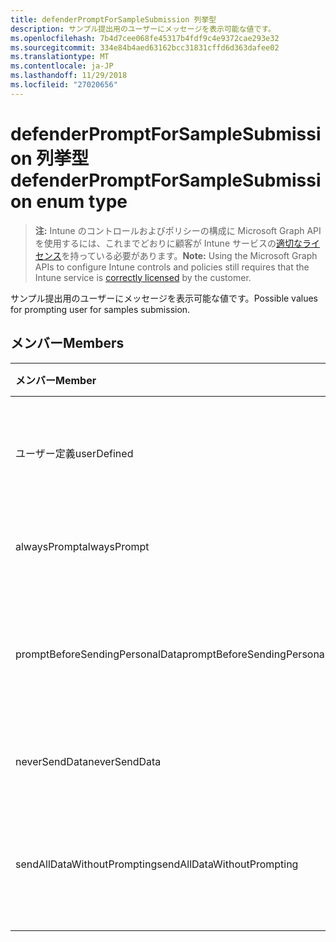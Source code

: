 ```yaml
---
title: defenderPromptForSampleSubmission 列挙型
description: サンプル提出用のユーザーにメッセージを表示可能な値です。
ms.openlocfilehash: 7b4d7cee068fe45317b4fdf9c4e9372cae293e32
ms.sourcegitcommit: 334e84b4aed63162bcc31831cffd6d363dafee02
ms.translationtype: MT
ms.contentlocale: ja-JP
ms.lasthandoff: 11/29/2018
ms.locfileid: "27020656"
---
```

# <a name="defenderpromptforsamplesubmission-enum-type"></a><span data-ttu-id="97e9c-103">defenderPromptForSampleSubmission 列挙型</span><span class="sxs-lookup"><span data-stu-id="97e9c-103">defenderPromptForSampleSubmission enum type</span></span>

> <span data-ttu-id="97e9c-104">**注:** Intune のコントロールおよびポリシーの構成に Microsoft Graph API を使用するには、これまでどおりに顧客が Intune サービスの[適切なライセンス](https://go.microsoft.com/fwlink/?linkid=839381)を持っている必要があります。</span><span class="sxs-lookup"><span data-stu-id="97e9c-104">**Note:** Using the Microsoft Graph APIs to configure Intune controls and policies still requires that the Intune service is [correctly licensed](https://go.microsoft.com/fwlink/?linkid=839381) by the customer.</span></span>

<span data-ttu-id="97e9c-105">サンプル提出用のユーザーにメッセージを表示可能な値です。</span><span class="sxs-lookup"><span data-stu-id="97e9c-105">Possible values for prompting user for samples submission.</span></span>
## <a name="members"></a><span data-ttu-id="97e9c-106">メンバー</span><span class="sxs-lookup"><span data-stu-id="97e9c-106">Members</span></span>
|<span data-ttu-id="97e9c-107">メンバー</span><span class="sxs-lookup"><span data-stu-id="97e9c-107">Member</span></span>|<span data-ttu-id="97e9c-108">値</span><span class="sxs-lookup"><span data-stu-id="97e9c-108">Value</span></span>|<span data-ttu-id="97e9c-109">説明</span><span class="sxs-lookup"><span data-stu-id="97e9c-109">Description</span></span>|
|:---|:---|:---|
|<span data-ttu-id="97e9c-110">ユーザー定義</span><span class="sxs-lookup"><span data-stu-id="97e9c-110">userDefined</span></span>|<span data-ttu-id="97e9c-111">0</span><span class="sxs-lookup"><span data-stu-id="97e9c-111">0</span></span>|<span data-ttu-id="97e9c-112">ユーザー定義、既定値、ない目的。</span><span class="sxs-lookup"><span data-stu-id="97e9c-112">User Defined, default value, no intent.</span></span>|
|<span data-ttu-id="97e9c-113">alwaysPrompt</span><span class="sxs-lookup"><span data-stu-id="97e9c-113">alwaysPrompt</span></span>|<span data-ttu-id="97e9c-114">1</span><span class="sxs-lookup"><span data-stu-id="97e9c-114">1</span></span>|<span data-ttu-id="97e9c-115">常にメッセージを表示します。</span><span class="sxs-lookup"><span data-stu-id="97e9c-115">Always prompt.</span></span>|
|<span data-ttu-id="97e9c-116">promptBeforeSendingPersonalData</span><span class="sxs-lookup"><span data-stu-id="97e9c-116">promptBeforeSendingPersonalData</span></span>|<span data-ttu-id="97e9c-117">2</span><span class="sxs-lookup"><span data-stu-id="97e9c-117">2</span></span>|<span data-ttu-id="97e9c-118">個人データを送信する前にメッセージを表示します。</span><span class="sxs-lookup"><span data-stu-id="97e9c-118">Prompt before sending personal data.</span></span>|
|<span data-ttu-id="97e9c-119">neverSendData</span><span class="sxs-lookup"><span data-stu-id="97e9c-119">neverSendData</span></span>|<span data-ttu-id="97e9c-120">3</span><span class="sxs-lookup"><span data-stu-id="97e9c-120">3</span></span>|<span data-ttu-id="97e9c-121">データを送信しないでください。</span><span class="sxs-lookup"><span data-stu-id="97e9c-121">Never send data.</span></span>|
|<span data-ttu-id="97e9c-122">sendAllDataWithoutPrompting</span><span class="sxs-lookup"><span data-stu-id="97e9c-122">sendAllDataWithoutPrompting</span></span>|<span data-ttu-id="97e9c-123">4</span><span class="sxs-lookup"><span data-stu-id="97e9c-123">4</span></span>|<span data-ttu-id="97e9c-124">メッセージを表示せず、すべてのデータを送信します。</span><span class="sxs-lookup"><span data-stu-id="97e9c-124">Send all data without prompting.</span></span>|



